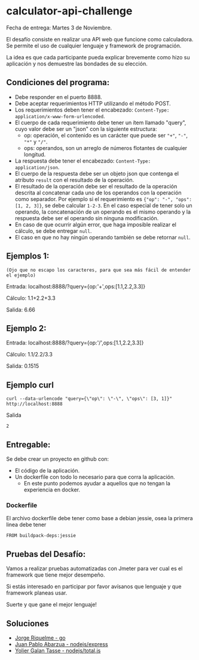 # calculator-api-challenge

Fecha de entrega: Martes 3 de Noviembre.

El desafío consiste en realizar una API web que funcione como calculadora. Se permite el uso de cualquier lenguaje y framework de programación.

La idea es que cada participante pueda explicar brevemente como hizo su aplicación y nos demuestre las bondades de su elección.

## Condiciones del programa:

* Debe responder en el puerto 8888.
* Debe aceptar requerimientos HTTP utilizando el método POST.
* Los requerimientos deben tener el encabezado: `Content-Type: application/x-www-form-urlencoded`.
* El cuerpo de cada requerimiento debe tener un ítem llamado "query", cuyo valor debe ser un "json" con la siguiente estructura:
    * op: operación, el contenido es un carácter que puede ser `"+"`, `"-"`, `"*"` y `"/"`.
    * ops: operandos, son un arreglo de números flotantes de cualquier longitud.
* La respuesta debe tener el encabezado: `Content-Type: application/json`.
* El cuerpo de la respuesta debe ser un objeto json que contenga el atributo `result` con el resultado de la operación.
* El resultado de la operación debe ser el resultado de la operación descrita al concatenar cada uno de los operandos con la operación como separador. Por ejemplo si el requerimiento es `{"op": "-", "ops": [1, 2, 3]}`, se debe calcular `1-2-3`. En el caso especial de tener solo un operando, la concatenación de un operando es el mismo operando y la respuesta debe ser el operando sin ninguna modificación.
* En caso de que ocurrir algún error, que haga imposible realizar el cálculo, se debe entregar `null`.
* El caso en que no hay ningún operando también se debe retornar `null`.

## Ejemplos 1:
    (Ojo que no escapo los caracteres, para que sea más fácil de entender el ejemplo)

Entrada:  localhost:8888/?query={op:'+',ops:[1.1,2.2,3.3]}

Cálculo:  1.1+2.2+3.3

Salida:  6.66

## Ejemplo 2:

Entrada: localhost:8888/?query={op:'/',ops:[1.1,2.2,3.3]}

Cálculo: 1.1/2.2/3.3

Salida:  0.1515

## Ejemplo curl

    curl --data-urlencode "query={\"op\": \"-\", \"ops\": [3, 1]}" http://localhost:8888

Salida

    2

## Entregable:

Se debe crear un proyecto en github con:

* El código de la aplicación.
* Un dockerfile con todo lo necesario para que corra la aplicación.
  * En este punto podemos ayudar a aquellos que no tengan la experiencia en docker.

### Dockerfile

El archivo dockerfile debe tener como base a debian jessie, osea la primera linea debe tener

    FROM buildpack-deps:jessie

## Pruebas del Desafío:

Vamos a realizar pruebas automatizadas con Jmeter para ver cual es el framework que tiene mejor desempeño.

Si estás interesado en participar por favor avísanos que lenguaje y que framework planeas usar.

Suerte y que gane el mejor lenguaje!

## Soluciones

* [Jorge Riquelme - go](https://github.com/jriquelme/calculator-api-challenge-go)
* [Juan Pablo Abarzua - nodejs/express ](https://github.com/juanpabloaj/express-calculator-api)
* [Yolier Galan Tasse - nodejs/total.js](https://github.com/gallegogt/totaljs-calculator-api.git)
